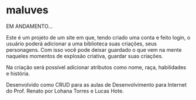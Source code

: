 # maluves

EM ANDAMENTO...

Este é um projeto de um site em que, tendo criado uma conta e feito login, o usuário poderá adicionar a uma biblioteca suas criações, seus personagens. Com isso você pode deixar guardado o que vem na mente naqueles momentos de explosão criativa, guardar suas criações.

Na criação será possível adicionar atributos como nome, raça, habilidades e história.

Desenvolvido como CRUD para as aulas de Desenvolvimento para Internet do Prof. Renato por Lohana Torres e Lucas Hote.
